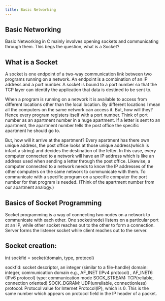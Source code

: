 ```yaml
---
title: Basic Networking
---
```

## Basic Networking

Basic Networking in C mainly involves opening sockets and communicating through them. This begs the question, what is a Socket?

## What is a Socket
A socket is one endpoint of a two-way communication link between two programs running on a network. An endpoint is a combination of an IP address and a port number. A socket is bound to a port number so that the TCP layer can identify the application that data is destined to be sent to. 

When a program is running on a network it is available to access from different locations other than the local location. By different locations I mean all the computers on the same network can access it. But, how will they? Hence every program registers itself with a port number. Think of port number as an apartment number in a huge apartment. If a letter is sent to an apartment, the apartment number tells the post office the specific apartment he should go to.

But, how will it arrive at the apartment? Every apartment has there own unique address, the post office looks at those unique address(which is infact a string) and decides the destination of the letter. In this case, every computer connected to a network will have an IP address which is like an address used when sending a letter through the post office. Likewise, a computer connected to a network needs to know the IP addresses of the other computers on the same network to communicate with them. To communicate with a specific program on a specific computer the port number for that program is needed. (Think of the apartment number from our apartment analogy.)

## Basics of Socket Programming

Socket programming is a way of connecting two nodes on a network to communicate with each other. One socket(node) listens on a particular port at an IP, while other socket reaches out to the other to form a connection. Server forms the listener socket while client reaches out to the server.

## Socket creation:

int sockfid = socket(domain, type, protocol)

sockfid: socket descriptor, an integer (similar to a file-handle)
domain: integer, communication domain e.g., AF_INET (IPv4 protocol) , AF_INET6 (IPv6 protocol)
type: communication mode
SOCK_STREAM: TCP(reliable, connection oriented)
SOCK_DGRAM: UDP(unreliable, connectionless)
protocol: Protocol value for Internet Protocol(IP), which is 0. This is the same number which appears on protocol field in the IP header of a packet.
